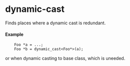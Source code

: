 # dynamic-cast

Finds places where a dynamic cast is redundant.

#### Example
```
    Foo *a = ...;
    Foo *b = dynamic_cast<Foo*>(a);
```
or when dynamic casting to base class, which is uneeded.
